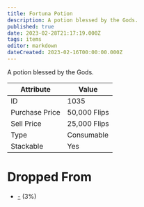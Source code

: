 ```yaml
---
title: Fortuna Potion
description: A potion blessed by the Gods.
published: true
date: 2023-02-28T21:17:19.000Z
tags: items
editor: markdown
dateCreated: 2023-02-16T00:00:00.000Z
---
```


A potion blessed by the Gods.

|Attribute|Value|
|-|-|
|ID|1035|
|Purchase Price|50,000 Flips|
|Sell Price|25,000 Flips|
|Type|Consumable|
|Stackable|Yes|


# Dropped From
 * [-](/monsters/-) (3%)
